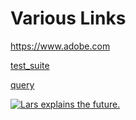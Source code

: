 # Various Links

<https://www.adobe.com>

[test_suite](https://example.com/test\_suite.html)

[query](https://example.com/test.html?d=wb4c84d46c3bf40b7bf36440744f1ee6f\&csf=1\&web=1\&e=QcIGyX)

[![Lars explains the future.](https://hlx.blob.core.windows.net/external/aa59825575016ba5bb9f1ee54be5d7efc23e3032#image.png)](https://www.youtube.com/watch?v=85UKLsvQEIA) 

